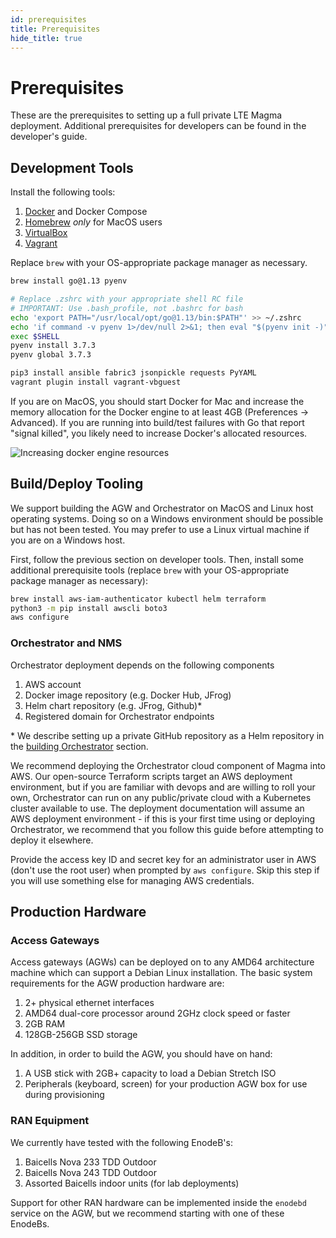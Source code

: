 ```yaml
---
id: prerequisites
title: Prerequisites
hide_title: true
---
```

# Prerequisites

These are the prerequisites to setting up a full private LTE Magma deployment.
Additional prerequisites for developers can be found in the developer's guide.

## Development Tools

Install the following tools:

1. [Docker](https://www.docker.com) and Docker Compose
2. [Homebrew](https://brew.sh/) *only* for MacOS users
3. [VirtualBox](https://www.virtualbox.org/)
4. [Vagrant](https://vagrantup.com)

Replace `brew` with your OS-appropriate package manager as necessary.

```bash
brew install go@1.13 pyenv

# Replace .zshrc with your appropriate shell RC file
# IMPORTANT: Use .bash_profile, not .bashrc for bash
echo 'export PATH="/usr/local/opt/go@1.13/bin:$PATH"' >> ~/.zshrc
echo 'if command -v pyenv 1>/dev/null 2>&1; then eval "$(pyenv init -)"; fi' >> ~/.zshrc
exec $SHELL
pyenv install 3.7.3
pyenv global 3.7.3

pip3 install ansible fabric3 jsonpickle requests PyYAML
vagrant plugin install vagrant-vbguest
```

If you are on MacOS, you should start Docker for Mac and increase the memory
allocation for the Docker engine to at least 4GB (Preferences -> Advanced). 
If you are running into build/test failures with Go that report "signal killed", you
likely need to increase Docker's allocated resources.

![Increasing docker engine resources](assets/docker-config.png)

## Build/Deploy Tooling

We support building the AGW and Orchestrator on MacOS and Linux host operating
systems. Doing so on a Windows environment should be possible but has not been
tested. You may prefer to use a Linux virtual machine if you are on a Windows
host.

First, follow the previous section on developer tools. Then, install some
additional prerequisite tools (replace `brew` with your OS-appropriate package
manager as necessary):

```bash
brew install aws-iam-authenticator kubectl helm terraform
python3 -m pip install awscli boto3
aws configure
```

### Orchestrator and NMS

Orchestrator deployment depends on the following components

1. AWS account
2. Docker image repository (e.g. Docker Hub, JFrog)
3. Helm chart repository (e.g. JFrog, Github)*
4. Registered domain for Orchestrator endpoints

\* We describe setting up a private GitHub repository as a Helm repository in
the [building Orchestrator](../orc8r/deploy_build.md) section.

We recommend deploying the Orchestrator cloud component of Magma into AWS.
Our open-source Terraform scripts target an AWS deployment environment, but if
you are familiar with devops and are willing to roll your own, Orchestrator can
run on any public/private cloud with a Kubernetes cluster available to use.
The deployment documentation will assume an AWS deployment environment - if
this is your first time using or deploying Orchestrator, we recommend that you
follow this guide before attempting to deploy it elsewhere.

Provide the access key ID and secret key for an administrator user in AWS
(don't use the root user) when prompted by `aws configure`. Skip this step if
you will use something else for managing AWS credentials.

## Production Hardware

### Access Gateways

Access gateways (AGWs) can be deployed on to any AMD64 architecture machine
which can support a Debian Linux installation. The basic system requirements
for the AGW production hardware are:

1. 2+ physical ethernet interfaces
2. AMD64 dual-core processor around 2GHz clock speed or faster
3. 2GB RAM
4. 128GB-256GB SSD storage

In addition, in order to build the AGW, you should have on hand:

1. A USB stick with 2GB+ capacity to load a Debian Stretch ISO
2. Peripherals (keyboard, screen) for your production AGW box for use during
provisioning

### RAN Equipment

We currently have tested with the following EnodeB's:

1. Baicells Nova 233 TDD Outdoor
2. Baicells Nova 243 TDD Outdoor
3. Assorted Baicells indoor units (for lab deployments)

Support for other RAN hardware can be implemented inside the `enodebd` service
on the AGW, but we recommend starting with one of these EnodeBs.

